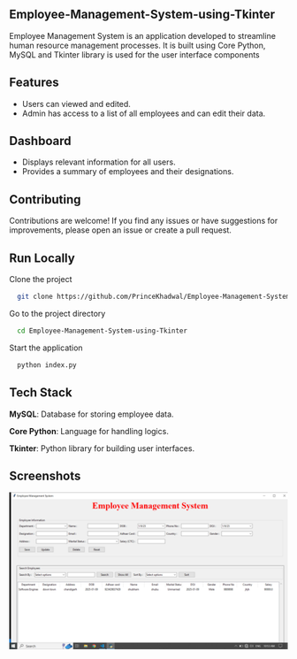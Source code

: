 ## Employee-Management-System-using-Tkinter

Employee Management System is an application developed to streamline human resource management processes. It is built using Core Python, MySQL and Tkinter library  is used for the user interface components

## Features

- Users can viewed and edited.
- Admin has access to a list of all employees and can edit their data.

## Dashboard

- Displays relevant information for all users.
- Provides a summary of employees and their designations.



## Contributing
Contributions are welcome! If you find any issues or have suggestions for improvements, please open an issue or create a pull request.


## Run Locally

Clone the project

```bash
  git clone https://github.com/PrinceKhadwal/Employee-Management-System-using-Tkinter
```

Go to the project directory

```bash
  cd Employee-Management-System-using-Tkinter
```

Start the application

```bash
  python index.py
```


## Tech Stack

**MySQL**: Database for storing employee data.

**Core Python**: Language for handling logics.

**Tkinter**: Python library for building user interfaces.




## Screenshots

![App Screenshot](https://github.com/PrinceKhadwal/Employee-Management-System-using-Tkinter/blob/main/Screenshot.png)
